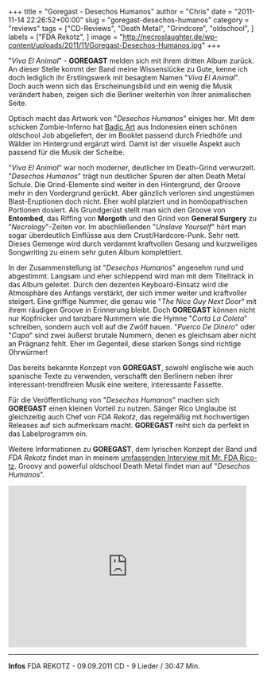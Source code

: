 +++
title = "Goregast - Desechos Humanos"
author = "Chris"
date = "2011-11-14 22:26:52+00:00"
slug = "goregast-desechos-humanos"
category = "reviews"
tags = ["CD-Reviews", "Death Metal", "Grindcore", "oldschool", ]
labels = ["FDA Rekotz", ]
image = "http://necroslaughter.de/wp-content/uploads/2011/11/Goregast-Desechos-Humanos.jpg"
+++

"_Viva El Animal_" - **GOREGAST** melden sich mit ihrem dritten Album zurück. An dieser Stelle kommt der Band meine Wissenslücke zu Gute, kenne ich doch lediglich ihr Erstlingswerk mit besagtem Namen "_Viva El Animal_". Doch auch wenn sich das Erscheinungsbild und ein wenig die Musik verändert haben, zeigen sich die Berliner weiterhin von ihrer animalischen Seite.

Optisch macht das Artwork von "_Desechos Humanos_" einiges her. Mit dem schicken Zombie-Inferno hat <a href="https://www.facebook.com/badic.art">Badic Art</a> aus Indonesien einen schönen oldschool Job abgeliefert, der im Booklet passend durch Friedhöfe und Wälder im Hintergrund ergänzt wird. Damit ist der visuelle Aspekt auch passend für die Musik der Scheibe.

"_Viva El Animal_" war noch moderner, deutlicher im Death-Grind verwurzelt. "_Desechos Humanos_" trägt nun deutlicher Spuren der alten Death Metal Schule. Die Grind-Elemente sind weiter in den Hintergrund, der Groove mehr in den Vordergrund gerückt. Aber gänzlich verloren sind ungestümen Blast-Eruptionen doch nicht. Eher wohl platziert und in homöopathischen Portionen dosiert.
Als Grundgerüst stellt man sich den Groove von **Entombed**, das Riffing von **Morgoth** und den Grind von **General Surgery** zu "_Necrology_"-Zeiten vor. Im abschließenden "_Unslave Yourself_" hört man sogar überdeutlich Einflüsse aus dem Crust/Hardcore-Punk. Sehr nett. Dieses Gemenge wird durch verdammt kraftvollen Gesang und kurzweiliges Songwriting zu einem sehr guten Album komplettiert.

In der Zusammenstellung ist "_Desechos Humanos_" angenehm rund und abgestimmt. Langsam und eher schleppend wird man mit dem Titeltrack in das Album geleitet. Durch den dezenten Keyboard-Einsatz wird die Atmosphäre des Anfangs verstärkt, der sich immer weiter und kraftvoller steigert. Eine griffige Nummer, die genau wie "_The Nice Guy Next Door_" mit ihrem räudigen Groove in Erinnerung bleibt.
Doch **GOREGAST** können nicht nur Kopfnicker und tanzbare Nummern wie die Hymne "_Corta La Coleta_" schreiben, sondern auch voll auf die Zwölf hauen. "_Puerco De Dinero_" oder "_Capa_" sind zwei äußerst brutale Nummern, denen es gleichsam aber nicht an Prägnanz fehlt. Eher im Gegenteil, diese starken Songs sind richtige Ohrwürmer!

Das bereits bekannte Konzept von **GOREGAST**, sowohl englische wie auch spanische Texte zu verwenden, verschafft den Berlinern neben ihrer interessant-trendfreien Musik eine weitere, interessante Fassette.

Für die Veröffentlichung von "_Desechos Humanos_" machen sich **GOREGAST** einen  kleinen Vorteil zu nutzen. Sänger Rico Unglaube ist gleichzeitig auch Chef von _FDA Rekotz_, das regelmäßig mit hochwertigen Releases auf sich aufmerksam macht. **GOREGAST** reiht sich da perfekt in das Labelprogramm ein.

Weitere Informationen zu **GOREGAST**, dem lyrischen Konzept der Band und _FDA Rekotz_ findet man in meinem <a href="http://necroslaughter.de/2011/09/fda-rekotz-label-special/" title="FDA Rekotz – Label-Special">umfassenden Interview mit Mr. FDA Rico-tz</a>. Groovy and powerful oldschool Death Metal findet man auf "_Desechos Humanos_".

<iframe allowfullscreen="" frameborder="0" height="325" src="http://www.youtube.com/embed/dXGluYXwPQ8" width="479"></iframe>





---
**Infos**
FDA REKOTZ - 09.09.2011
CD - 9 Lieder / 30:47 Min.
